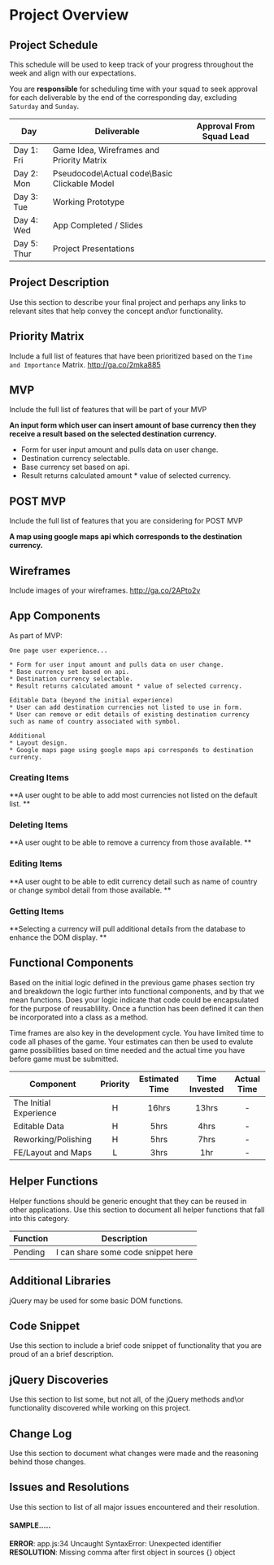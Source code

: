 # Project Overview

## Project Schedule

This schedule will be used to keep track of your progress throughout the week and align with our expectations.  

You are **responsible** for scheduling time with your squad to seek approval for each deliverable by the end of the corresponding day, excluding `Saturday` and `Sunday`.

|  Day | Deliverable | Approval From Squad Lead
|---|---| ---|
|Day 1: Fri| Game Idea, Wireframes and Priority Matrix|
|Day 2: Mon| Pseudocode\Actual code\Basic Clickable Model|
|Day 3: Tue| Working Prototype |
|Day 4: Wed| App Completed / Slides |
|Day 5: Thur| Project Presentations |

## Project Description

Use this section to describe your final project and perhaps any links to relevant sites that help convey the concept and\or functionality.

## Priority Matrix

Include a full list of features that have been prioritized based on the `Time and Importance` Matrix.
http://ga.co/2mka885


## MVP

Include the full list of features that will be part of your MVP

  **An input form which user can insert amount of base currency then they receive a result based on the selected destination currency.**

* Form for user input amount and pulls data on user change.
* Destination currency selectable.
* Base currency set based on api.
* Result returns calculated amount * value of selected currency.


## POST MVP

Include the full list of features that you are considering for POST MVP

  **A map using google maps api which corresponds to the destination currency.**

## Wireframes

Include images of your wireframes.
http://ga.co/2APto2v

## App Components

  As part of MVP:

    One page user experience...

    * Form for user input amount and pulls data on user change.
    * Base currency set based on api.
    * Destination currency selectable.
    * Result returns calculated amount * value of selected currency.

    Editable Data (beyond the initial experience)
    * User can add destination currencies not listed to use in form.
    * User can remove or edit details of existing destination currency such as name of country associated with symbol.

    Additional  
    * Layout design.
    * Google maps page using google maps api corresponds to destination currency.

### Creating Items
  **A user ought to be able to add most currencies not listed on the default list. **

### Deleting Items
  **A user ought to be able to remove a currency from those available. **

### Editing Items
  **A user ought to be able to edit currency detail such as name of country or change symbol detail from those available. **

### Getting Items
  **Selecting a currency will pull additional details from the database to enhance the DOM display. **

## Functional Components

Based on the initial logic defined in the previous game phases section try and breakdown the logic further into functional components, and by that we mean functions.  Does your logic indicate that code could be encapsulated for the purpose of reusablility.  Once a function has been defined it can then be incorporated into a class as a method.

Time frames are also key in the development cycle.  You have limited time to code all phases of the game.  Your estimates can then be used to evalute game possibilities based on time needed and the actual time you have before game must be submitted.

| Component | Priority | Estimated Time | Time Invested | Actual Time |
| --- | :---: |  :---: | :---: | :---: |
| The Initial Experience | H | 16hrs| 13hrs | - |
| Editable Data | H | 5hrs| 4hrs | - |
| Reworking/Polishing | H | 5hrs| 7hrs | - |
| FE/Layout and Maps | L | 3hrs| 1hr | - |


## Helper Functions
Helper functions should be generic enought that they can be reused in other applications. Use this section to document all helper functions that fall into this category.

| Function | Description |
| --- | :---: |  
| Pending | I can share some code snippet here |

## Additional Libraries
 jQuery may be used for some basic DOM functions.

## Code Snippet

Use this section to include a brief code snippet of functionality that you are proud of an a brief description.  

## jQuery Discoveries
 Use this section to list some, but not all, of the jQuery methods and\or functionality discovered while working on this project.

## Change Log
 Use this section to document what changes were made and the reasoning behind those changes.  

## Issues and Resolutions
 Use this section to list of all major issues encountered and their resolution.

#### SAMPLE.....
**ERROR**: app.js:34 Uncaught SyntaxError: Unexpected identifier                                
**RESOLUTION**: Missing comma after first object in sources {} object
